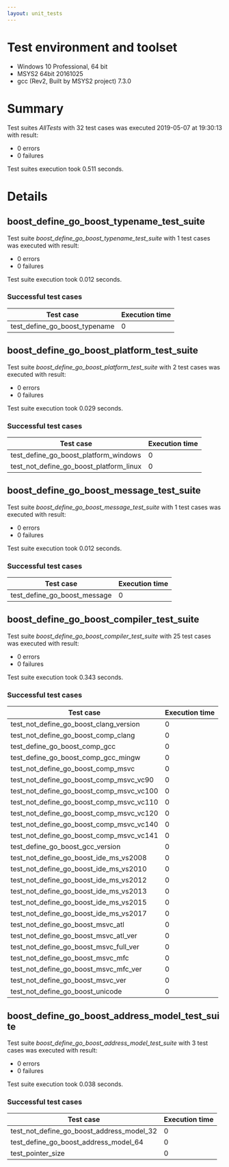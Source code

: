 ```yaml
---
layout: unit_tests
---
```


# Test environment and toolset 

* Windows 10 Professional, 64 bit
* MSYS2 64bit 20161025
* gcc (Rev2, Built by MSYS2 project) 7.3.0

# Summary

Test suites *AllTests* with 32 test cases was executed 2019-05-07 at 19:30:13 with result:

* 0 errors
* 0 failures

Test suites execution took 0.511 seconds.

# Details

## boost_define_go_boost_typename_test_suite

Test suite *boost_define_go_boost_typename_test_suite* with 1 test cases was executed with result:

* 0 errors
* 0 failures

Test suite execution took 0.012 seconds.

### Successful test cases

Test case|Execution time
-|-
test_define_go_boost_typename | 0

## boost_define_go_boost_platform_test_suite

Test suite *boost_define_go_boost_platform_test_suite* with 2 test cases was executed with result:

* 0 errors
* 0 failures

Test suite execution took 0.029 seconds.

### Successful test cases

Test case|Execution time
-|-
test_define_go_boost_platform_windows | 0
test_not_define_go_boost_platform_linux | 0

## boost_define_go_boost_message_test_suite

Test suite *boost_define_go_boost_message_test_suite* with 1 test cases was executed with result:

* 0 errors
* 0 failures

Test suite execution took 0.012 seconds.

### Successful test cases

Test case|Execution time
-|-
test_define_go_boost_message | 0

## boost_define_go_boost_compiler_test_suite

Test suite *boost_define_go_boost_compiler_test_suite* with 25 test cases was executed with result:

* 0 errors
* 0 failures

Test suite execution took 0.343 seconds.

### Successful test cases

Test case|Execution time
-|-
test_not_define_go_boost_clang_version | 0
test_not_define_go_boost_comp_clang | 0
test_define_go_boost_comp_gcc | 0
test_define_go_boost_comp_gcc_mingw | 0
test_not_define_go_boost_comp_msvc | 0
test_not_define_go_boost_comp_msvc_vc90 | 0
test_not_define_go_boost_comp_msvc_vc100 | 0
test_not_define_go_boost_comp_msvc_vc110 | 0
test_not_define_go_boost_comp_msvc_vc120 | 0
test_not_define_go_boost_comp_msvc_vc140 | 0
test_not_define_go_boost_comp_msvc_vc141 | 0
test_define_go_boost_gcc_version | 0
test_not_define_go_boost_ide_ms_vs2008 | 0
test_not_define_go_boost_ide_ms_vs2010 | 0
test_not_define_go_boost_ide_ms_vs2012 | 0
test_not_define_go_boost_ide_ms_vs2013 | 0
test_not_define_go_boost_ide_ms_vs2015 | 0
test_not_define_go_boost_ide_ms_vs2017 | 0
test_not_define_go_boost_msvc_atl | 0
test_not_define_go_boost_msvc_atl_ver | 0
test_not_define_go_boost_msvc_full_ver | 0
test_not_define_go_boost_msvc_mfc | 0
test_not_define_go_boost_msvc_mfc_ver | 0
test_not_define_go_boost_msvc_ver | 0
test_not_define_go_boost_unicode | 0

## boost_define_go_boost_address_model_test_suite

Test suite *boost_define_go_boost_address_model_test_suite* with 3 test cases was executed with result:

* 0 errors
* 0 failures

Test suite execution took 0.038 seconds.

### Successful test cases

Test case|Execution time
-|-
test_not_define_go_boost_address_model_32 | 0
test_define_go_boost_address_model_64 | 0
test_pointer_size | 0
